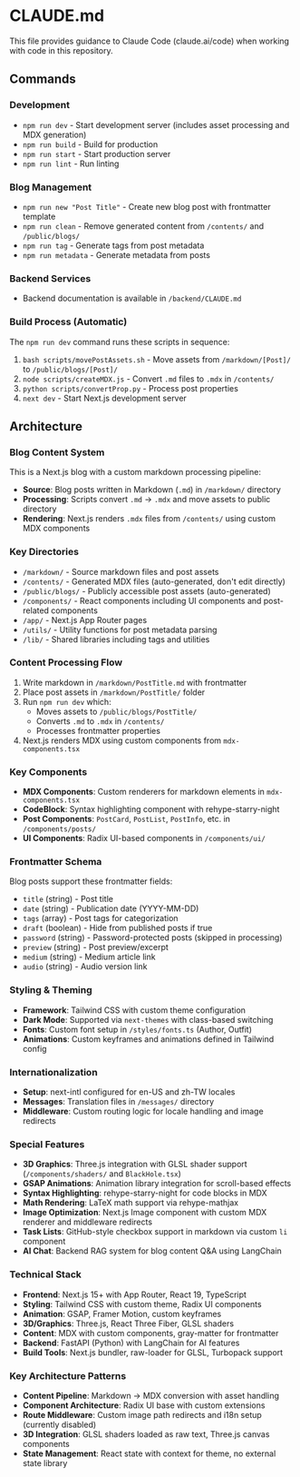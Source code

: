 # CLAUDE.md

This file provides guidance to Claude Code (claude.ai/code) when working with code in this repository.

## Commands

### Development
- `npm run dev` - Start development server (includes asset processing and MDX generation)
- `npm run build` - Build for production
- `npm run start` - Start production server
- `npm run lint` - Run linting

### Blog Management
- `npm run new "Post Title"` - Create new blog post with frontmatter template
- `npm run clean` - Remove generated content from `/contents/` and `/public/blogs/`
- `npm run tag` - Generate tags from post metadata
- `npm run metadata` - Generate metadata from posts

### Backend Services
- Backend documentation is available in `/backend/CLAUDE.md`

### Build Process (Automatic)
The `npm run dev` command runs these scripts in sequence:
1. `bash scripts/movePostAssets.sh` - Move assets from `/markdown/[Post]/` to `/public/blogs/[Post]/`
2. `node scripts/createMDX.js` - Convert `.md` files to `.mdx` in `/contents/`
3. `python scripts/convertProp.py` - Process post properties
4. `next dev` - Start Next.js development server

## Architecture

### Blog Content System
This is a Next.js blog with a custom markdown processing pipeline:

- **Source**: Blog posts written in Markdown (`.md`) in `/markdown/` directory
- **Processing**: Scripts convert `.md` → `.mdx` and move assets to public directory
- **Rendering**: Next.js renders `.mdx` files from `/contents/` using custom MDX components

### Key Directories
- `/markdown/` - Source markdown files and post assets
- `/contents/` - Generated MDX files (auto-generated, don't edit directly)
- `/public/blogs/` - Publicly accessible post assets (auto-generated)
- `/components/` - React components including UI components and post-related components
- `/app/` - Next.js App Router pages
- `/utils/` - Utility functions for post metadata parsing
- `/lib/` - Shared libraries including tags and utilities

### Content Processing Flow
1. Write markdown in `/markdown/PostTitle.md` with frontmatter
2. Place post assets in `/markdown/PostTitle/` folder
3. Run `npm run dev` which:
   - Moves assets to `/public/blogs/PostTitle/`
   - Converts `.md` to `.mdx` in `/contents/`
   - Processes frontmatter properties
4. Next.js renders MDX using custom components from `mdx-components.tsx`

### Key Components
- **MDX Components**: Custom renderers for markdown elements in `mdx-components.tsx`
- **CodeBlock**: Syntax highlighting component with rehype-starry-night
- **Post Components**: `PostCard`, `PostList`, `PostInfo`, etc. in `/components/posts/`
- **UI Components**: Radix UI-based components in `/components/ui/`

### Frontmatter Schema
Blog posts support these frontmatter fields:
- `title` (string) - Post title
- `date` (string) - Publication date (YYYY-MM-DD)
- `tags` (array) - Post tags for categorization
- `draft` (boolean) - Hide from published posts if true
- `password` (string) - Password-protected posts (skipped in processing)
- `preview` (string) - Post preview/excerpt
- `medium` (string) - Medium article link
- `audio` (string) - Audio version link

### Styling & Theming
- **Framework**: Tailwind CSS with custom theme configuration
- **Dark Mode**: Supported via `next-themes` with class-based switching
- **Fonts**: Custom font setup in `/styles/fonts.ts` (Author, Outfit)
- **Animations**: Custom keyframes and animations defined in Tailwind config

### Internationalization
- **Setup**: next-intl configured for en-US and zh-TW locales
- **Messages**: Translation files in `/messages/` directory
- **Middleware**: Custom routing logic for locale handling and image redirects

### Special Features
- **3D Graphics**: Three.js integration with GLSL shader support (`/components/shaders/` and `BlackHole.tsx`)
- **GSAP Animations**: Animation library integration for scroll-based effects
- **Syntax Highlighting**: rehype-starry-night for code blocks in MDX
- **Math Rendering**: LaTeX math support via rehype-mathjax  
- **Image Optimization**: Next.js Image component with custom MDX renderer and middleware redirects
- **Task Lists**: GitHub-style checkbox support in markdown via custom `li` component
- **AI Chat**: Backend RAG system for blog content Q&A using LangChain

### Technical Stack
- **Frontend**: Next.js 15+ with App Router, React 19, TypeScript
- **Styling**: Tailwind CSS with custom theme, Radix UI components
- **Animation**: GSAP, Framer Motion, custom keyframes
- **3D/Graphics**: Three.js, React Three Fiber, GLSL shaders
- **Content**: MDX with custom components, gray-matter for frontmatter
- **Backend**: FastAPI (Python) with LangChain for AI features
- **Build Tools**: Next.js bundler, raw-loader for GLSL, Turbopack support

### Key Architecture Patterns
- **Content Pipeline**: Markdown → MDX conversion with asset handling
- **Component Architecture**: Radix UI base with custom extensions
- **Route Middleware**: Custom image path redirects and i18n setup (currently disabled)  
- **3D Integration**: GLSL shaders loaded as raw text, Three.js canvas components
- **State Management**: React state with context for theme, no external state library